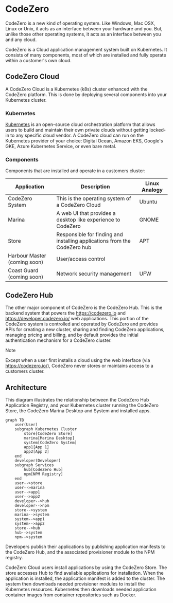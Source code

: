 <!-- markdownlint-disable MD034 -->

# CodeZero

CodeZero is a new kind of operating system. Like Windows, Mac OSX, Linux or Unix, it acts as an interface between your hardware and you. But, unlike those other operating systems, it acts as an interface between you and any cloud.

CodeZero is a Cloud application management system built on Kubernetes. It consists of many components, most of which are installed and fully operate within a customer's own cloud.

## CodeZero Cloud

A CodeZero Cloud is a Kubernetes (k8s) cluster enhanced with the CodeZero platform. This is done by deploying several components into your Kubernetes cluster.

### Kubernetes

[Kubernetes](https://kubernetes.io/docs/concepts/overview/what-is-kubernetes/) is an open-source cloud orchestration platform that allows users to build and maintain their own private clouds without getting locked-in to any specific cloud vendor. A CodeZero cloud can run on the Kubernetes provider of your choice: Digital Ocean, Amazon EKS, Google's GKE, Azure Kubernetes Service, or even bare metal.

### Components

Components that are installed and operate in a customers cluster:

| **Application**              | **Description**                                                           | **Linux Analogy** |
| ---------------------------- | ------------------------------------------------------------------------- | ----------------- |
| CodeZero System              | This is the operating system of a CodeZero Cloud                          | Ubuntu            |
| Marina                       | A web UI that provides a desktop like experience to CodeZero              | GNOME             |
| Store                        | Responsible for finding and installing applications from the CodeZero hub | APT               |
| Harbour Master (coming soon) | User/access control                                                       |
| Coast Guard (coming soon)    | Network security management                                               | UFW               |

## CodeZero Hub

The other major component of CodeZero is the CodeZero Hub. This is the backend system that powers the https://codezero.io and https://developer.codezero.io/ web applications. This portion of the CodeZero system is controlled and operated by CodeZero and provides APIs for creating a new cluster, sharing and finding CodeZero applications, managing pricing and billing, and by default provides the initial authentication mechanism for a CodeZero cluster.

> [!NOTE]
> Except when a user first installs a cloud using the web interface (via https://codezero.io/), CodeZero never stores or maintains access to a customers cluster.

## Architecture

This diagram illustrates the relationship between the CodeZero Hub Application Registry, and your Kubernetes cluster running the CodeZero Store, the CodeZero Marina Desktop and System and installed apps.

```mermaid
graph TB
    user(User)
    subgraph Kubernetes Cluster
        store[CodeZero Store]
        marina[Marina Desktop]
        system[CodeZero System]
        app1[App 1]
        app2[App 2]
    end
    developer(Developer)
    subgraph Services
        hub[CodeZero Hub]
        npm[NPM Registry]
    end
    user-->store
    user-->marina
    user-->app1
    user-->app2
    developer-->hub
    developer-->npm
    store-->system
    marina-->system
    system-->app1
    system-->app2
    store-->hub
    hub-->system
    npm-->system
```

Developers publish their applications by publishing application manifests to the CodeZero Hub, and the associated provisioner module to the NPM registry.

CodeZero Cloud users install applications by using the CodeZero Store. The store accesses Hub to find available applications for installation. When the application is installed, the application manifest is added to the cluster. The system then downloads needed provisioner modules to install the Kubernetes resources. Kubernetes then downloads needed application container images from container repositories such as Docker.
